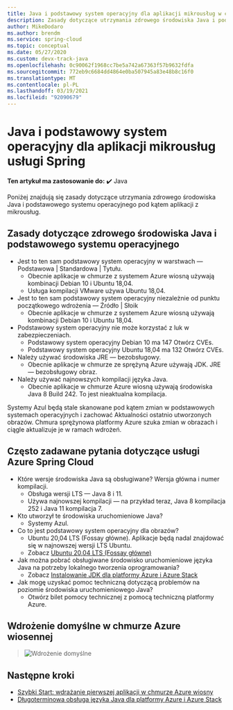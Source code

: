 ```yaml
---
title: Java i podstawowy system operacyjny dla aplikacji mikrousług w chmurze ze sprężyną Azure
description: Zasady dotyczące utrzymania zdrowego środowiska Java i podstawowego systemu operacyjnego na potrzeby aplikacji mikrousług w chmurze ze sprężyną Azure
author: MikeDodaro
ms.author: brendm
ms.service: spring-cloud
ms.topic: conceptual
ms.date: 05/27/2020
ms.custom: devx-track-java
ms.openlocfilehash: 0c90062f1968cc7be5a742a67363f57b9632fdfa
ms.sourcegitcommit: 772eb9c6684dd4864e0ba507945a83e48b8c16f0
ms.translationtype: MT
ms.contentlocale: pl-PL
ms.lasthandoff: 03/19/2021
ms.locfileid: "92090679"
---
```

# <a name="java-and-base-os-for-spring-microservice-apps"></a>Java i podstawowy system operacyjny dla aplikacji mikrousług usługi Spring

**Ten artykuł ma zastosowanie do:** ✔️ Java

Poniżej znajdują się zasady dotyczące utrzymania zdrowego środowiska Java i podstawowego systemu operacyjnego pod kątem aplikacji z mikrousług.
## <a name="principles-for-healthy-java-and-base-os"></a>Zasady dotyczące zdrowego środowiska Java i podstawowego systemu operacyjnego
* Jest to ten sam podstawowy system operacyjny w warstwach — Podstawowa | Standardowa | Tytułu.
    * Obecnie aplikacje w chmurze z systemem Azure wiosną używają kombinacji Debian 10 i Ubuntu 18,04.
    * Usługa kompilacji VMware używa Ubuntu 18,04.
* Jest to ten sam podstawowy system operacyjny niezależnie od punktu początkowego wdrożenia — Źródło | Słoik
    * Obecnie aplikacje w chmurze z systemem Azure wiosną używają kombinacji Debian 10 i Ubuntu 18,04.
* Podstawowy system operacyjny nie może korzystać z luk w zabezpieczeniach.
    * Podstawowy system operacyjny Debian 10 ma 147 Otwórz CVEs.
    * Podstawowy system operacyjny Ubuntu 18,04 ma 132 Otwórz CVEs.
* Należy używać środowiska JRE — bezobsługowy.
    * Obecnie aplikacje w chmurze ze sprężyną Azure używają JDK. JRE — bezobsługowy obraz.
* Należy używać najnowszych kompilacji języka Java.
    * Obecnie aplikacje w chmurze Azure wiosną używają środowiska Java 8 Build 242. To jest nieaktualna kompilacja.
 
Systemy Azul będą stale skanowane pod kątem zmian w podstawowych systemach operacyjnych i zachować Aktualności ostatnio utworzonych obrazów. Chmura sprężynowa platformy Azure szuka zmian w obrazach i ciągle aktualizuje je w ramach wdrożeń.
 
## <a name="faq-for-azure-spring-cloud"></a>Często zadawane pytania dotyczące usługi Azure Spring Cloud

* Które wersje środowiska Java są obsługiwane? Wersja główna i numer kompilacji.
    * Obsługa wersji LTS — Java 8 i 11.
    * Używa najnowszej kompilacji — na przykład teraz, Java 8 kompilacja 252 i Java 11 kompilacja 7.
* Kto utworzył te środowiska uruchomieniowe Java?
    * Systemy Azul.
* Co to jest podstawowy system operacyjny dla obrazów?
    * Ubuntu 20,04 LTS (Fossay główne). Aplikacje będą nadal znajdować się w najnowszej wersji LTS Ubuntu.
    * Zobacz [Ubuntu 20,04 LTS (Fossay główne)](http://releases.ubuntu.com/focal/)
* Jak można pobrać obsługiwane środowisko uruchomieniowe języka Java na potrzeby lokalnego tworzenia oprogramowania? 
    * Zobacz [Instalowanie JDK dla platformy Azure i Azure Stack](/azure/developer/java/fundamentals/java-jdk-install)
* Jak mogę uzyskać pomoc techniczną dotyczącą problemów na poziomie środowiska uruchomieniowego Java?
    * Otwórz bilet pomocy technicznej z pomocą techniczną platformy Azure.
 
## <a name="default-deployment-on-azure-spring-cloud"></a>Wdrożenie domyślne w chmurze Azure wiosennej

> ![Wdrożenie domyślne](media/spring-cloud-principles/spring-cloud-default-deployment.png)
 
## <a name="next-steps"></a>Następne kroki

* [Szybki Start: wdrażanie pierwszej aplikacji w chmurze Azure wiosny](spring-cloud-quickstart.md)
* [Długoterminowa obsługa języka Java dla platformy Azure i Azure Stack](/azure/developer/java/fundamentals/java-jdk-long-term-support)